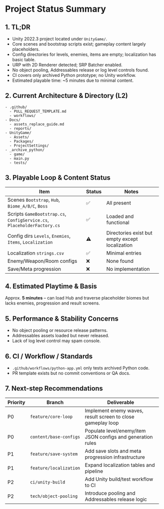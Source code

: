 # Project Status Summary

## 1. TL;DR
- Unity 2022.3 project located under `UnityGame/`.
- Core scenes and bootstrap scripts exist; gameplay content largely placeholders.
- Config directories for levels, enemies, items are empty; localization has basic table.
- URP with 2D Renderer detected; SRP Batcher enabled.
- No object pooling, Addressables release or log level controls found.
- CI covers only archived Python prototype; no Unity workflow.
- Estimated playable time: ~5 minutes due to minimal content.

## 2. Current Architecture & Directory (L2)
```
- .github/
  - PULL_REQUEST_TEMPLATE.md
  - workflows/
- Docs/
  - assets_replace_guide.md
  - reports/
- UnityGame/
  - Assets/
  - Packages/
  - ProjectSettings/
- _archive_python/
  - game/
  - main.py
  - tests/
```

## 3. Playable Loop & Content Status
| Item | Status | Notes |
| --- | --- | --- |
| Scenes `Bootstrap`, `Hub`, `Biome_A/B/C`, `Boss` | ✅ | All present |
| Scripts `GameBootstrap.cs`, `ConfigService.cs`, `PlaceholderFactory.cs` | ✅ | Loaded and functional |
| Config dirs `Levels`, `Enemies`, `Items`, `Localization` | ⚠️ | Directories exist but empty except localization |
| Localization `strings.csv` | ✅ | Minimal entries |
| Enemy/Weapon/Room configs | ❌ | None found |
| Save/Meta progression | ❌ | No implementation |

## 4. Estimated Playtime & Basis
Approx. **5 minutes** – can load Hub and traverse placeholder biomes but lacks enemies, progression and result screens.

## 5. Performance & Stability Concerns
- No object pooling or resource release patterns.
- Addressables assets loaded but never released.
- Lack of log level control may spam console.

## 6. CI / Workflow / Standards
- `.github/workflows/python-app.yml` only tests archived Python code.
- PR template exists but no commit conventions or QA docs.

## 7. Next-step Recommendations
| Priority | Branch | Deliverable |
| --- | --- | --- |
| P0 | `feature/core-loop` | Implement enemy waves, result screen to close gameplay loop |
| P0 | `content/base-configs` | Populate level/enemy/item JSON configs and generation rules |
| P1 | `feature/save-system` | Add save slots and meta progression infrastructure |
| P1 | `feature/localization` | Expand localization tables and pipeline |
| P2 | `ci/unity-build` | Add Unity build/test workflow to CI |
| P2 | `tech/object-pooling` | Introduce pooling and Addressables release logic |
